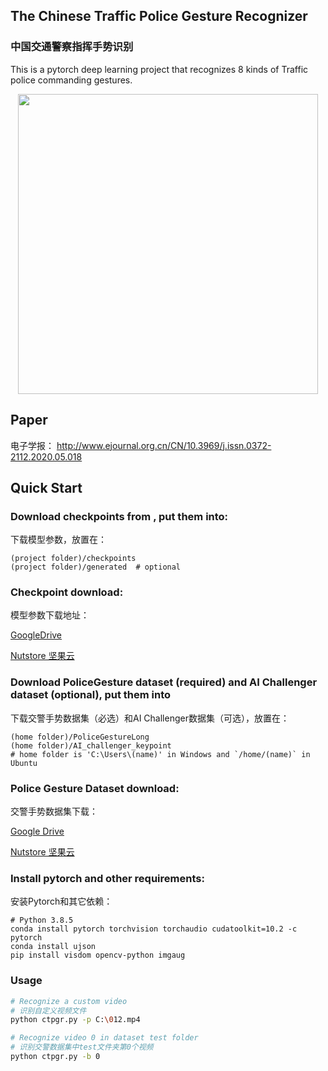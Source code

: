## The Chinese Traffic Police Gesture Recognizer

### 中国交通警察指挥手势识别

This is a pytorch deep learning project that recognizes 8 kinds of Traffic police commanding gestures.

<p align="center">
    <img src="docs/intro.gif" width="480">
</p>

## Paper
电子学报： http://www.ejournal.org.cn/CN/10.3969/j.issn.0372-2112.2020.05.018 

## Quick Start

### Download checkpoints from , put them into:

下载模型参数，放置在：
```
(project folder)/checkpoints
(project folder)/generated  # optional
```

### Checkpoint download:

模型参数下载地址：

[GoogleDrive](https://drive.google.com/drive/folders/1kngUBiiUWUOt1NeasHS9IMGQvJrFoxpO?usp=sharing)

[Nutstore 坚果云](https://www.jianguoyun.com/p/DQz4eNMQ9_LMBhi-9dYD)

### Download PoliceGesture dataset (required) and AI Challenger dataset (optional), put them into

下载交警手势数据集（必选）和AI Challenger数据集（可选），放置在：
```
(home folder)/PoliceGestureLong
(home folder)/AI_challenger_keypoint
# home folder is 'C:\Users\(name)' in Windows and `/home/(name)` in Ubuntu
```
### Police Gesture Dataset download:

交警手势数据集下载：

[Google Drive](https://drive.google.com/drive/folders/13KHZpweTE1vRGAMF7wqMDE35kDw40Uym?usp=sharing)

[Nutstore 坚果云](https://www.jianguoyun.com/p/DQFgxv8Q9_LMBhiVrvYB)

### Install pytorch and other requirements:

安装Pytorch和其它依赖：
```
# Python 3.8.5
conda install pytorch torchvision torchaudio cudatoolkit=10.2 -c pytorch
conda install ujson
pip install visdom opencv-python imgaug
```

### Usage
```bash
# Recognize a custom video
# 识别自定义视频文件 
python ctpgr.py -p C:\012.mp4

# Recognize video 0 in dataset test folder
# 识别交警数据集中test文件夹第0个视频
python ctpgr.py -b 0
```

